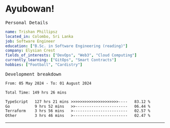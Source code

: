 # Ayubowan!

<samp>Personal Details</samp>

```yaml
name: Trishan Phillipsz
located_in: Colombo, Sri Lanka
job: Software Engineer
education: ["B.Sc. in Software Engineering (reading)"]
company: Elysian Crest
fields_of_interests: ["DevOps", "Web3", "Cloud Computing"]
currently_learning: ["GitOps", "Smart Contracts"]
hobbies: ["Football", "Cardistry"]
```

<samp>Development breakdown</samp>

<!--START_SECTION:waka-->

```txt
From: 05 May 2024 - To: 01 August 2024

Total Time: 149 hrs 26 mins

TypeScript   127 hrs 21 mins >>>>>>>>>>>>>>>>>>>>>----   83.12 %
Go           9 hrs 52 mins   >>-----------------------   06.44 %
Terraform    3 hrs 56 mins   >------------------------   02.57 %
Other        3 hrs 46 mins   >------------------------   02.47 %
```

<!--END_SECTION:waka-->

---
